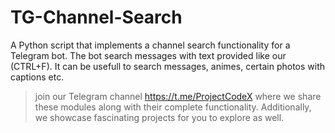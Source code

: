 # TG-Channel-Search

A Python script that implements a channel search functionality for a Telegram bot. The bot search messages with text provided like our (CTRL+F).
It can be usefull to search messages, animes, certain photos with captions etc.

> join our Telegram channel https://t.me/ProjectCodeX
where we share these modules along with their complete functionality. Additionally, we showcase fascinating projects for you to explore as well.
